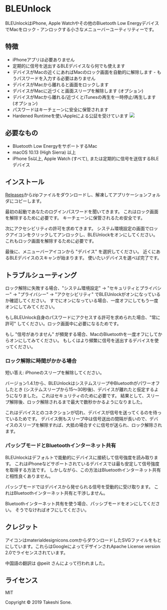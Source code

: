 # BLEUnlock

BLEUnlockはiPhone, Apple Watchやその他のBluetooth Low EnergyデバイスでMacをロック・アンロックする小さなメニューバーユーティリティーです。


## 特徴

- iPhoneアプリは必要ありません
- 定期的に信号を送出するBLEデバイスなら何でも使えます
- デバイスがMacの近くにあればMacのロック画面を自動的に解除します - もうパスワードを入力する必要はありません
- デバイスがMacから離れると画面をロックします
- デバイスがMacに近づくと画面スリープを解除します (オプション)
- デバイスがMacから離れる/近づくとiTunesの再生を一時停止/再生します (オプション)
- パスワードはキーチェーンに安全に保管されます
- Hardened Runtimeを使いAppleによる公証を受けています ![](https://i.imgur.com/8AbtXEp.png)

## 必要なもの

- Bluetooth Low EnergyをサポートするMac
- macOS 10.13 (High Sierra) 以上
- iPhone 5s以上, Apple Watch (すべて), または定期的に信号を送信するBLEデバイス

## インストール

[Releases](https://github.com/ts1/BLEUnlock/releases)からzipファイルをダウンロードし、解凍してアプリケーションフォルダにコピーします。

最初の起動であなたのログインパスワードを聞いてきます。
これはロック画面を解除するために必要です。
キーチェーンに保管されるため安全です。

次にアクセシビリティの許可を求めてきます。
システム環境設定の画面でロックアイコンをクリックしてアンロックし、BLEUnlockをオンにしてください。
これもロック画面を解除するために必要です。

最後に、メニューバーアイコンから "デバイス" を選択してください。
近くにあるBLEデバイスのスキャンが始まります。
使いたいデバイスを選べば完了です。

## トラブルシューティング

ロック解除に失敗する場合、"システム環境設定" → "セキュリティとプライバシー" →
"プライバシー" → "アクセシビリティ" でBLEUnlockがオンになっているか確認してください。
すでにオンになっている場合、一度オフにしてもう一度オンにしてみてください。

もしBLEUnlock自身のパスワードにアクセスする許可を求められた場合、"常に許可" してください。ロック画面中に必要になるためです。

もし "信号がありません" が頻発する場合、MacのBluetoothを一度オフにしてからオンにしてみてください。
もしくはより頻繁に信号を送出するデバイスを使ってください。

### ロック解除に時間がかかる場合

短い答え: iPhoneのスリープを解除してください。

バージョン1.4.1から、BLEUnlockはシステムスリープ中Bluetoothがパワーオフしたとき (システムスリープから15〜30秒後)、デバイスが離れたと仮定するようになりました。
これはセキュリティのために必要です。
結果として、スリープ解除後、ロック解除されるまで最大で数秒かかるようになりました。

これはデバイスとのコネクションが切れ、デバイスが信号を送ってくるのを待っているためです。
デバイス側もスリープ中は信号送出の間隔が長いので、デバイスのスリープを解除すれば、大抵の場合すぐに信号が送られ、ロック解除されます。

### パッシブモードとBluetoothインターネット共有

BLEUnlockはデフォルトで能動的にデバイスに接続して信号強度を読み取ります。
これはiPhoneなどサポートされているデバイスでは最も安定して信号強度を取得する方法です。
しかしながら、この方法はBluetoothインターネット共有と相性良くありません。

パッシブモードではデバイスから発せられる信号を受動的に受け取ります。
これはBluetoothインターネット共有と干渉しません。

Bluetoothインターネット共有を使う場合、パッシブモードをオンにしてください。
そうでなければオフにしてください。

## クレジット

アイコンはmaterialdesignicons.comからダウンロードしたSVGファイルをもとにしています。これらはGoogleによってデザインされApache License version 2.0でライセンスされています。

中国語の翻訳は @peiit さんによって行われました。

## ライセンス

MIT

Copyright © 2019 Takeshi Sone.

